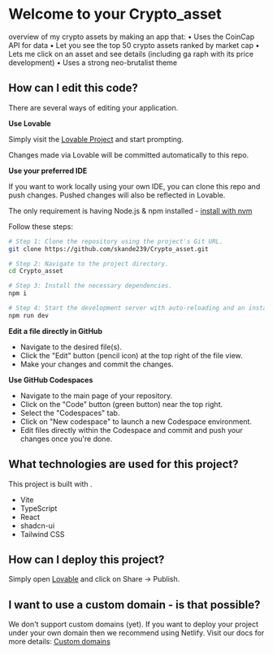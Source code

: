 # Welcome to your Crypto_asset
overview of my crypto assets by making an app that: 
    • Uses the CoinCap API for data
    • Let you see the top 50 crypto assets ranked by market cap
    • Lets me click on an asset and see details (including ga raph with its price development)
    • Uses a strong neo-brutalist theme

## How can I edit this code?

There are several ways of editing your application.

**Use Lovable**

Simply visit the [Lovable Project](https://lovable.dev/projects/20881854-92e8-40e3-9d3f-b5d4f413283d) and start prompting.

Changes made via Lovable will be committed automatically to this repo.

**Use your preferred IDE**

If you want to work locally using your own IDE, you can clone this repo and push changes. Pushed changes will also be reflected in Lovable.

The only requirement is having Node.js & npm installed - [install with nvm](https://github.com/nvm-sh/nvm#installing-and-updating)

Follow these steps:

```sh
# Step 1: Clone the repository using the project's Git URL.
git clone https://github.com/skande239/Crypto_asset.git

# Step 2: Navigate to the project directory.
cd Crypto_asset

# Step 3: Install the necessary dependencies.
npm i

# Step 4: Start the development server with auto-reloading and an instant preview.
npm run dev
```

**Edit a file directly in GitHub**

- Navigate to the desired file(s).
- Click the "Edit" button (pencil icon) at the top right of the file view.
- Make your changes and commit the changes.

**Use GitHub Codespaces**

- Navigate to the main page of your repository.
- Click on the "Code" button (green button) near the top right.
- Select the "Codespaces" tab.
- Click on "New codespace" to launch a new Codespace environment.
- Edit files directly within the Codespace and commit and push your changes once you're done.

## What technologies are used for this project?

This project is built with .

- Vite
- TypeScript
- React
- shadcn-ui
- Tailwind CSS

## How can I deploy this project?

Simply open [Lovable](https://lovable.dev/projects/20881854-92e8-40e3-9d3f-b5d4f413283d) and click on Share -> Publish.

## I want to use a custom domain - is that possible?

We don't support custom domains (yet). If you want to deploy your project under your own domain then we recommend using Netlify. Visit our docs for more details: [Custom domains](https://docs.lovable.dev/tips-tricks/custom-domain/)
